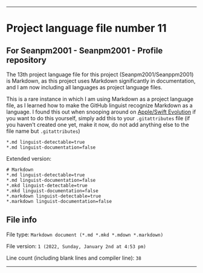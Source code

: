   
***

# Project language file number 11

## For Seanpm2001 - Seanpm2001 - Profile repository

The 13th project language file for this project (Seanpm2001/Seanppm2001)  is Markdown, as this project uses Markdown significantly in documentation, and I am now including all languages as project language files.

This is a rare instance in which I am using Markdown as a project language file, as I learned how to make the GitHub linguist recognize Markdown as a language. I found this out when snooping around on [Apple/Swift Evolution](https://github.com/apple/swift-evolution/blob/main/.gitattributes) if you want to do this yourself, simply add this to your `.gitattributes` file (if you haven't created one yet, make it now, do not add anything else to the file name but `.gitattributes`)

```gitattributes
*.md linguist-detectable=true
*.md linguist-documentation=false
```

Extended version:

```gitattributes
# Markdown
*.md linguist-detectable=true
*.md linguist-documentation=false
*.mkd linguist-detectable=true
*.mkd linguist-documentation=false
*.markdown linguist-detectable=true
*.markdown linguist-documentation=false
```

## File info

File type: `Markdown document (*.md *.mkd *.mdown *.markdown)`

File version: `1 (2022, Sunday, January 2nd at 4:53 pm)`

Line count (including blank lines and compiler line): `38`

***
